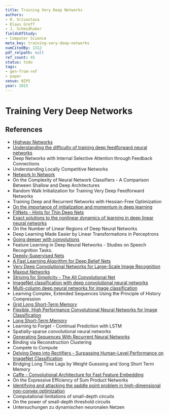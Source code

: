 ```yaml
---
title: Training Very Deep Networks
authors:
- R. Srivastava
- Klaus Greff
- J. Schmidhuber
fieldsOfStudy:
- Computer Science
meta_key: training-very-deep-networks
numCitedBy: 1312
pdf_relpath: null
ref_count: 45
status: todo
tags:
- gen-from-ref
- paper
venue: NIPS
year: 2015
---
```


# Training Very Deep Networks

## References

- [Highway Networks](./highway-networks.md)
- [Understanding the difficulty of training deep feedforward neural networks](./understanding-the-difficulty-of-training-deep-feedforward-neural-networks.md)
- Deep Networks with Internal Selective Attention through Feedback Connections
- Understanding Locally Competitive Networks
- [Network In Network](./network-in-network.md)
- On the Complexity of Neural Network Classifiers - A Comparison Between Shallow and Deep Architectures
- Random Walk Initialization for Training Very Deep Feedforward Networks
- Training Deep and Recurrent Networks with Hessian-Free Optimization
- [On the importance of initialization and momentum in deep learning](./on-the-importance-of-initialization-and-momentum-in-deep-learning.md)
- [FitNets - Hints for Thin Deep Nets](./fitnets-hints-for-thin-deep-nets.md)
- [Exact solutions to the nonlinear dynamics of learning in deep linear neural networks](./exact-solutions-to-the-nonlinear-dynamics-of-learning-in-deep-linear-neural-networks.md)
- On the Number of Linear Regions of Deep Neural Networks
- Deep Learning Made Easier by Linear Transformations in Perceptrons
- [Going deeper with convolutions](./going-deeper-with-convolutions.md)
- Feature Learning in Deep Neural Networks - Studies on Speech Recognition Tasks.
- [Deeply-Supervised Nets](./deeply-supervised-nets.md)
- [A Fast Learning Algorithm for Deep Belief Nets](./a-fast-learning-algorithm-for-deep-belief-nets.md)
- [Very Deep Convolutional Networks for Large-Scale Image Recognition](./very-deep-convolutional-networks-for-large-scale-image-recognition.md)
- [Maxout Networks](./maxout-networks.md)
- [Striving for Simplicity - The All Convolutional Net](./striving-for-simplicity-the-all-convolutional-net.md)
- [ImageNet classification with deep convolutional neural networks](./imagenet-classification-with-deep-convolutional-neural-networks.md)
- [Multi-column deep neural networks for image classification](./multi-column-deep-neural-networks-for-image-classification.md)
- Learning Complex, Extended Sequences Using the Principle of History Compression
- [Grid Long Short-Term Memory](./grid-long-short-term-memory.md)
- [Flexible, High Performance Convolutional Neural Networks for Image Classification](./flexible-high-performance-convolutional-neural-networks-for-image-classification.md)
- [Long Short-Term Memory](./long-short-term-memory.md)
- Learning to Forget - Continual Prediction with LSTM
- Spatially-sparse convolutional neural networks
- [Generating Sequences With Recurrent Neural Networks](./generating-sequences-with-recurrent-neural-networks.md)
- Binding via Reconstruction Clustering
- Compete to Compute
- [Delving Deep into Rectifiers - Surpassing Human-Level Performance on ImageNet Classification](./delving-deep-into-rectifiers-surpassing-human-level-performance-on-imagenet-classification.md)
- Bridging Long Time Lags by Weight Guessing and \long Short Term Memory
- [Caffe - Convolutional Architecture for Fast Feature Embedding](./caffe-convolutional-architecture-for-fast-feature-embedding.md)
- On the Expressive Efficiency of Sum Product Networks
- [Identifying and attacking the saddle point problem in high-dimensional non-convex optimization](./identifying-and-attacking-the-saddle-point-problem-in-high-dimensional-non-convex-optimization.md)
- Computational limitations of small-depth circuits
- On the power of small-depth threshold circuits
- Untersuchungen zu dynamischen neuronalen Netzen

